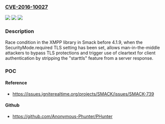 ### [CVE-2016-10027](https://cve.mitre.org/cgi-bin/cvename.cgi?name=CVE-2016-10027)
![](https://img.shields.io/static/v1?label=Product&message=n%2Fa&color=blue)
![](https://img.shields.io/static/v1?label=Version&message=n%2Fa&color=blue)
![](https://img.shields.io/static/v1?label=Vulnerability&message=n%2Fa&color=brighgreen)

### Description

Race condition in the XMPP library in Smack before 4.1.9, when the SecurityMode.required TLS setting has been set, allows man-in-the-middle attackers to bypass TLS protections and trigger use of cleartext for client authentication by stripping the "starttls" feature from a server response.

### POC

#### Reference
- https://issues.igniterealtime.org/projects/SMACK/issues/SMACK-739

#### Github
- https://github.com/Anonymous-Phunter/PHunter

